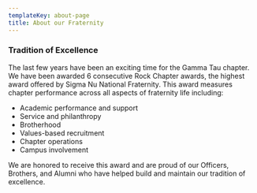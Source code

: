 ```yaml
---
templateKey: about-page
title: About our Fraternity
---
```

### Tradition of Excellence

The last few years have been an exciting time for the Gamma Tau chapter. We have been awarded 6 consecutive Rock Chapter awards, the highest award offered by Sigma Nu National Fraternity. This award measures chapter performance across all aspects of fraternity life including:
* Academic performance and support
* Service and philanthropy
* Brotherhood
* Values-based recruitment
* Chapter operations
* Campus involvement

We are honored to receive this award and are proud of our Officers, Brothers, and Alumni who have helped build and maintain our tradition of excellence.
